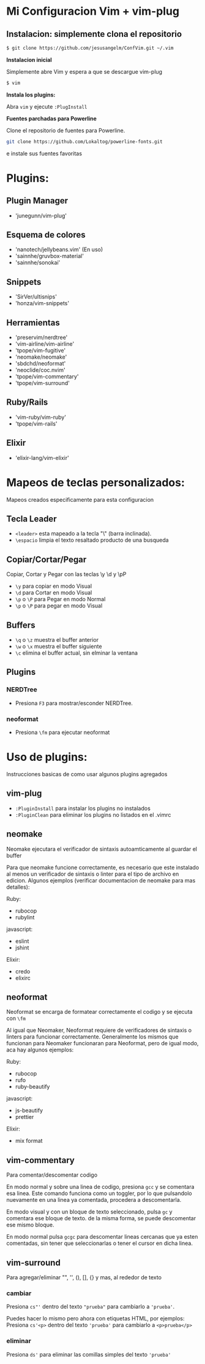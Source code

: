 # Mi Configuracion Vim + vim-plug

## Instalacion: simplemente clona el repositorio

```bash
$ git clone https://github.com/jesusangelm/ConfVim.git ~/.vim
```

**Instalacion inicial**

Simplemente abre Vim y espera a que se descargue vim-plug
```bash
$ vim
```

**Instala los plugins:**

Abra `vim` y ejecute `:PlugInstall`

**Fuentes parchadas para Powerline**

Clone el repositorio de fuentes para Powerline.
```bash
git clone https://github.com/Lokaltog/powerline-fonts.git
```
e instale sus fuentes favoritas

# Plugins:

## Plugin Manager
  * 'junegunn/vim-plug'

## Esquema de colores
  * 'nanotech/jellybeans.vim' (En uso)
  * 'sainnhe/gruvbox-material'
  * 'sainnhe/sonokai'

##  Snippets
  * 'SirVer/ultisnips'
  * 'honza/vim-snippets'

## Herramientas

  * 'preservim/nerdtree'
  * 'vim-airline/vim-airline'
  * 'tpope/vim-fugitive'
  * 'neomake/neomake'
  * 'sbdchd/neoformat'
  * 'neoclide/coc.nvim'
  * 'tpope/vim-commentary'
  * 'tpope/vim-surround'

## Ruby/Rails
  * 'vim-ruby/vim-ruby'
  * 'tpope/vim-rails'

##  Elixir
  * 'elixir-lang/vim-elixir'


# Mapeos de teclas personalizados:
Mapeos creados especificamente para esta configuracion

## Tecla Leader
 * `<leader>` esta mapeado a la tecla "\\" (barra inclinada).
 * `\espacio` limpia el texto resaltado producto de una busqueda


## Copiar/Cortar/Pegar
Copiar, Cortar y Pegar con las teclas \y \d y \pP

  * `\y` para copiar en modo Visual
  * `\d` para Cortar en modo Visual
  * `\p` o `\P` para Pegar en modo Normal
  * `\p` o `\P` para pegar en modo Visual


## Buffers
  * `\q` o `\z` muestra el buffer anterior
  * `\w` o `\x` muestra el buffer siguiente
  * `\c` elimina el buffer actual, sin elminar  la ventana


## Plugins

### NERDTree
 * Presiona `F3` para mostrar/esconder NERDTree.

### neoformat
  * Presiona `\fm` para ejecutar neoformat


# Uso de plugins:
Instrucciones basicas de como usar algunos plugins agregados

## vim-plug
  * `:PluginInstall` para instalar los plugins no instalados
  * `:PluginClean` para eliminar los plugins no listados en el .vimrc

## neomake
Neomake ejecutara el verificador de sintaxis autoamticamente al guardar el buffer

Para que neomake funcione correctamente, es necesario que este instalado al menos
un verificador de sintaxis o linter para el tipo de archivo en edicion.
Algunos ejemplos (verificar documentacion de neomake para mas detalles):

Ruby:
  * rubocop
  * rubylint

javascript:
  * eslint
  * jshint

Elixir:
  * credo
  * elixirc


## neoformat
Neoformat se encarga de formatear correctamente el codigo y se ejecuta con `\fm`

Al igual que Neomaker, Neoformat requiere de verificadores de sintaxis o linters
para funcionar correctamente. Generalmente los mismos que funcionan para Neomaker
funcionaran para Neoformat, pero de igual modo, aca hay algunos ejemplos:

Ruby:
  * rubocop
  * rufo
  * ruby-beautify

javascript:
  * js-beautify
  * prettier

Elixir:
  * mix format

## vim-commentary
Para comentar/descomentar codigo

En modo normal y sobre una linea de codigo, presiona `gcc` y se comentara esa linea.
Este comando funciona como un toggler, por lo que pulsandolo nuevamente en una linea
ya comentada, procedera a descomentarla.

En modo visual y con un bloque de texto seleccionado, pulsa `gc` y comentara ese
bloque de texto. de la misma forma, se puede descomentar ese mismo bloque.

En modo normal pulsa `gcgc` para descomentar lineas cercanas que ya esten comentadas,
sin tener que seleccionarlas o tener el cursor en dicha linea.

## vim-surround
Para agregar/eliminar "", '', (), [], {} y mas, al rededor de texto

### cambiar
Presiona `cs"'` dentro del texto `"prueba"` para cambiarlo a `'prueba'`.

Puedes hacer lo mismo pero ahora con etiquetas HTML, por ejemplos:
Presiona `cs'<p>` dentro del texto `'prueba'` para cambiarlo a `<p>prueba</p>`

### eliminar
Presiona `ds'` para eliminar las comillas simples del texto `'prueba'`
